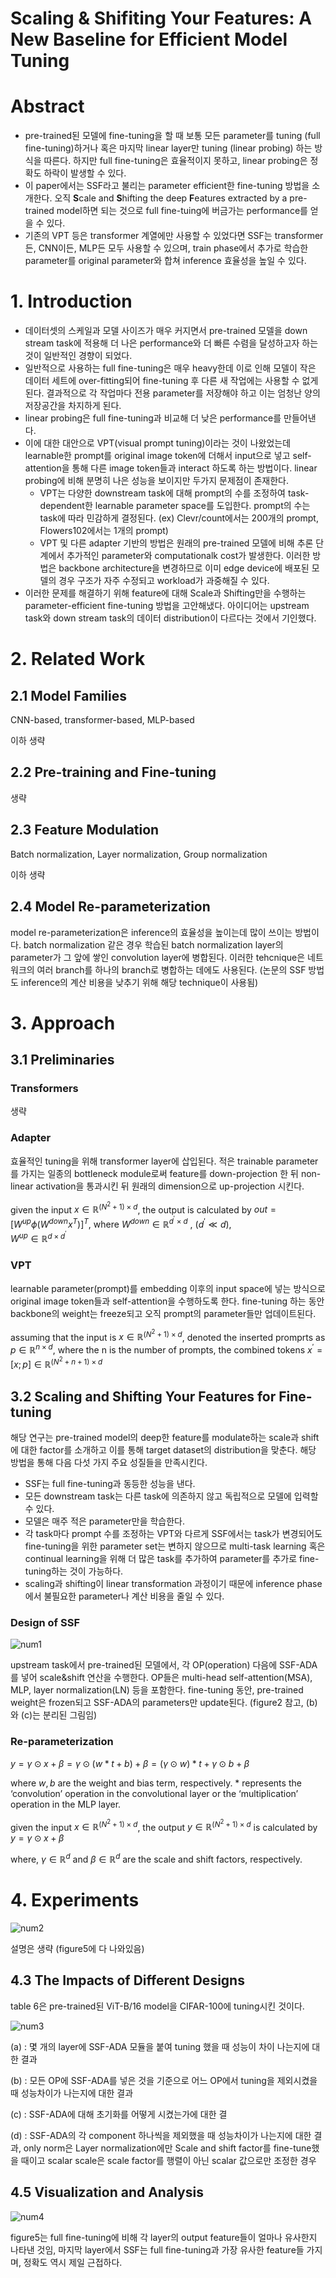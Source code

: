 # Scaling & Shifiting Your Features: A New Baseline for Efficient Model Tuning

# Abstract

- pre-trained된 모델에 fine-tuning을 할 때 보통 모든 parameter를 tuning (full fine-tuning)하거나 혹은 마지막 linear layer만 tuning (linear probing) 하는 방식을 따른다. 하지만 full fine-tuning은 효율적이지 못하고, linear probing은 정확도 하락이 발생할 수 있다.
- 이 paper에서는 SSF라고 불리는 parameter efficient한 fine-tuning 방법을 소개한다. 오직 **S**cale and **S**hifting the deep **F**eatures extracted by a pre-trained model하면 되는 것으로 full fine-tuing에 버금가는 performance를 얻을 수 있다.
- 기존의 VPT 등은 transformer 계열에만 사용할 수 있었다면 SSF는 transformer든, CNN이든, MLP든 모두 사용할 수 있으며, train phase에서 추가로 학습한 parameter를 original parameter와 합쳐 inference 효율성을 높일 수 있다.

# 1. Introduction

- 데이터셋의 스케일과 모델 사이즈가 매우 커지면서 pre-trained 모델을 down stream task에 적용해 더 나은 performance와 더 빠른 수렴을 달성하고자 하는 것이 일반적인 경향이 되었다.
- 일반적으로 사용하는 full fine-tuning은 매우 heavy한데 이로 인해 모델이 작은 데이터 세트에 over-fitting되어 fine-tuning 후 다른 새 작업에는 사용할 수 없게 된다. 결과적으로 각 작업마다 전용 parameter를 저장해야 하고 이는 엄청난 양의 저장공간을 차지하게 된다.
- linear probing은 full fine-tuning과 비교해 더 낮은 performance를 만들어낸다.
- 이에 대한 대안으로 VPT(visual prompt tuning)이라는 것이 나왔었는데 learnable한 prompt를 original image token에 더해서 input으로 넣고 self-attention을 통해 다른 image token들과 interact 하도록 하는 방법이다. linear probing에 비해 분명히 나은 성능을 보이지만 두가지 문제점이 존재한다.
    - VPT는 다양한 downstream task에 대해 prompt의 수를 조정하여 task-dependent한 learnable parameter space를 도입한다. prompt의 수는 task에 따라 민감하게 결정된다. (ex) Clevr/count에서는 200개의 prompt, Flowers102에서는 1개의 prompt)
    - VPT 및 다른 adapter 기반의 방법은 원래의 pre-trained 모델에 비해 추론 단계에서 추가적인 parameter와 computationalk cost가 발생한다. 이러한 방법은 backbone architecture을 변경하므로 이미 edge device에 배포된 모델의 경우 구조가 자주 수정되고 workload가 과중해질 수 있다.
- 이러한 문제를 해결하기 위해 feature에 대해 Scale과 Shifting만을 수행하는 parameter-efficient fine-tuning 방법을 고안해냈다. 아이디어는 upstream task와 down stream task의 데이터 distribution이 다르다는 것에서 기인했다.

# 2. Related Work

## 2.1 Model Families

CNN-based, transformer-based, MLP-based 

이하 생략

## 2.2 Pre-training and Fine-tuning

생략

## 2.3 Feature Modulation

Batch normalization, Layer normalization, Group normalization

이하 생략

## 2.4 Model Re-parameterization

model re-parameterization은 inference의 효율성을 높이는데 많이 쓰이는 방법이다. batch normalization 같은 경우 학습된 batch normalization layer의 parameter가 그 앞에 쌓인 convolution layer에 병합된다.  이러한 tehcnique은 네트워크의 여러 branch를 하나의 branch로 병합하는 데에도 사용된다. (논문의 SSF 방법도 inference의 계산 비용을 낮추기 위해 해당 technique이 사용됨)

# 3. Approach

## 3.1 Preliminaries

### Transformers

생략

### Adapter

효율적인 tuning을 위해 transformer layer에 삽입된다. 적은 trainable parameter를 가지는 일종의 bottleneck module로써 feature를 down-projection 한 뒤 non-linear activation을 통과시킨 뒤 원래의 dimension으로 up-projection 시킨다.

given the input $x \in \mathbb{R}^{{(N^2 + 1)}\times d}$, 
the output is calculated by  $out=[W^{up}\phi(W^{down}x^T)]^T$,
where $W^{down} \in \mathbb{R}^{d^{\prime} \times d}$ ,    $(d^{\prime} \ll d)$,     
$W^{up} \in \mathbb{R}^{d \times d^{\prime}}$

### VPT

learnable parameter(prompt)를 embedding 이후의 input space에 넣는 방식으로 original image token들과 self-attention을 수행하도록 한다. fine-tuning 하는 동안 backbone의 weight는 freeze되고 오직 prompt의 parameter들만 업데이트된다.

assuming that the input is $x \in \mathbb{R}^{{(N^2 + 1)}\times d}$, denoted the inserted promprts as $p \in \mathbb{R}^{n \times d}$, where the n is the number of prompts, the combined tokens $x^{\prime} = [x;p] \in \mathbb{R}^{(N^2 + n + 1)\times d}$

## 3.2 Scaling and Shifting Your Features for Fine-tuning

해당 연구는 pre-trained model의 deep한 feature를 modulate하는 scale과 shift에 대한 factor를 소개하고 이를 통해 target dataset의 distribution을 맞춘다. 해당 방법을 통해 다음 다섯 가지 주요 성질들을 만족시킨다.

- SSF는 full fine-tuning과 동등한 성능을 낸다.
- 모든 downstream task는 다른 task에 의존하지 않고 독립적으로 모델에 입력할 수 있다.
- 모델은 매주 적은 parameter만을 학습한다.
- 각 task마다 prompt 수를 조정하는 VPT와 다르게 SSF에서는  task가 변경되어도 fine-tuning을 위한 parameter set는 변하지 않으므로 multi-task learning 혹은 continual learning을 위해 더 많은 task를 추가하여 parameter를 추가로 fine-tuning하는 것이 가능하다.
- scaling과 shifting이 linear transformation 과정이기 때문에 inference phase에서 불필요한 parameter나 계산 비용을 줄일 수 있다.

### Design of SSF

![num1](https://github.com/Young-Jo-Choi/paper_study/assets/59189961/734ea1d1-3d9a-49a6-b093-52bc05c7d2c2)

upstream task에서 pre-trained된 모델에서, 각 OP(operation) 다음에 SSF-ADA를 넣어 scale&shift 연산을 수행한다. OP들은 multi-head self-attention(MSA), MLP, layer normalization(LN) 등을 포함한다.  fine-tuning 동안, pre-trained weight은 frozen되고 SSF-ADA의 parameters만 update된다.  (figure2 참고, (b)와 (c)는 분리된 그림임)

### Re-parameterization

$y=\gamma \odot x + \beta = \gamma \odot(w*t+b)+\beta = (\gamma\odot w)*t + \gamma\odot b+\beta$

where $w,b$ are the weight and bias term, respectively. * represents the ‘convolution’ operation in the convolutional layer or the ‘multiplication’ operation in the MLP layer.

given the input $x\in \mathbb{R}^{(N^2 + 1)\times d}$, the output $y \in \mathbb{R}^{(N^2+1) \times d}$ is calculated by $y = \gamma \odot x + \beta$

where, $\gamma \in \mathbb{R}^d$ and $\beta \in \mathbb{R}^d$ are the scale and shift factors, respectively.

# 4. Experiments

![num2](https://github.com/Young-Jo-Choi/paper_study/assets/59189961/3d481a0c-b603-40c7-92ec-4fc3bdcbe97b)

설명은 생략 (figure5에 다 나와있음)

## 4.3 The Impacts of Different Designs

table 6은 pre-trained된 ViT-B/16 model을 CIFAR-100에 tuning시킨 것이다.

![num3](https://github.com/Young-Jo-Choi/paper_study/assets/59189961/40d6b53f-ea4e-42b9-8277-45243422e1ea)

(a) : 몇 개의 layer에 SSF-ADA 모듈을 붙여 tuning 했을 때 성능이 차이 나는지에 대한 결과

(b) : 모든 OP에 SSF-ADA를 넣은 것을 기준으로 어느 OP에서 tuning을 제외시켰을 때 성능차이가 나는지에 대한 결과

(c) : SSF-ADA에 대해 초기화를 어떻게 시켰는가에 대한 결

(d) : SSF-ADA의 각 component 하나씩을 제외했을 때 성능차이가 나는지에 대한 결과, only norm은 Layer normalization에만 Scale and shift factor를 fine-tune했을 때이고 scalar scale은 scale factor를 행렬이 아닌 scalar 값으로만 조정한 경우 

## 4.5 Visualization and Analysis

![num4](https://github.com/Young-Jo-Choi/paper_study/assets/59189961/4eeaa2eb-517e-4047-87c7-a29833005e47)

figure5는 full fine-tuning에 비해 각 layer의 output feature들이 얼마나 유사한지 나타낸 것임, 마지막 layer에서 SSF는 full fine-tuning과 가장 유사한 feature들 가지며, 정확도 역시 제일 근접하다.
